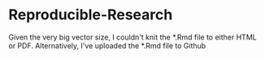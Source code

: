 # Reproducible-Research

Given the very big vector size, I couldn't knit the *.Rmd file to either HTML or PDF.
Alternatively, I've uploaded the *.Rmd file to Github
